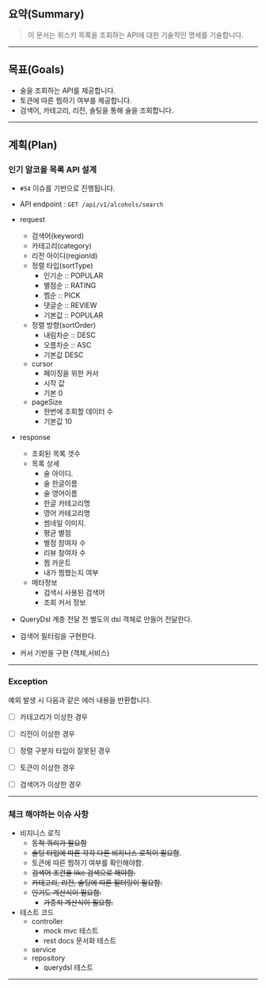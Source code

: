 ## 요약(Summary)

> 이 문서는 위스키 목록을 조회하는 API에 대한 기술적인 명세를 기술합니다.

----

## 목표(Goals)

- 술을 조회하는 API를 제공합니다.
- 토큰에 따른 찜하기 여부를 제공합니다.
- 검색어, 카테고리, 리전, 솔팅을 통해 술을 조회합니다.

---------

## 계획(Plan)

### 인기 알코올 목록 API 설계

- `#54` 이슈를 기반으로 진행됩니다.
- API endpoint  :  `GET /api/v1/alcohols/search`
- request
    - 검색어(keyword)
    - 카테고리(category)
    - 리전 아이디(regionId)
    - 정렬 타입(sortType)
        - 인기순 :: POPULAR
        - 별점순 :: RATING
        - 찜순 :: PICK
        - 댓글순 :: REVIEW
        - 기본값 :: POPULAR
    - 정렬 방향(sortOrder)
        - 내림차순 :: DESC
        - 오름차순 :: ASC
        - 기본값 DESC
    - cursor
        - 페이징을 위한 커서
        - 시작 값
        - 기본 0
    - pageSize
        - 한번에 조회할 데이터 수
        - 기본값 10

- response
    - 조회된 목록 갯수
    - 목록 상세
        - 술 아이디.
        - 술 한글이름
        - 술 영어이름
        - 한글 카테고리명
        - 영어 카테고리명
        - 썸네일 이미지.
        - 평균 별점
        - 별점 참여자 수
        - 리뷰 참여자 수
        - 찜 카운트
        - 내가 찜했는지 여부
    - 메타정보
        - 검색시 사용된 검색어
        - 조회 커서 정보

- QueryDsl 계층 전달 전 별도의 dsl 객체로 만들어 전달한다.
- 검색어 필터링을 구현한다.
- 커서 기반을 구현 (객체,서비스)

---

### Exception

예외 발생 시 다음과 같은 에러 내용을 반환합니다.

- [ ] 카테고리가 이상한 경우
- [ ] 리전이 이상한 경우
- [ ] 정렬 구분자 타입이 잘못된 경우

- [ ] 토큰이 이상한 경우
- [ ] 검색어가 이상한 경우

----

### 체크 해야하는 이슈 사항

- 비지니스 로직
    - ~~동적 쿼리가 필요함~~
    - ~~솔팅 타입에 따른 각각 다른 비지니스 로직이 필요함~~.
    - 토큰에 따른 찜하기 여부를 확인해야함.
    - ~~검색어 조건을 like 검색으로 해야함.~~
    - ~~카테고리, 리전, 솔팅에 따른 필터링이 필요함.~~
    - ~~인기도 계산식이 필요함.~~
        - ~~가중치 계산식이 필요함.~~
- 테스트 코드
    - controller
        - mock mvc 테스트
        - rest docs 문서화 테스트
    - service
    - repository
        - querydsl 테스트

-----

